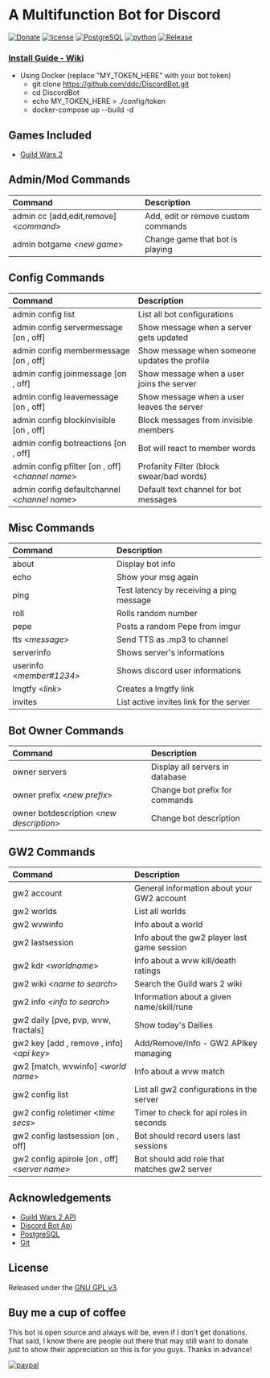 # A Multifunction Bot for Discord

[![Donate](https://img.shields.io/badge/Donate-PayPal-brightgreen.svg?style=plastic)](https://www.paypal.com/cgi-bin/webscr?cmd=_s-xclick&hosted_button_id=38E66BHC4623Y)
[![license](https://img.shields.io/github/license/ddc/DiscordBot.svg?style=plastic)](https://github.com/ddc/DiscordBot/blob/master/LICENSE) 
[![PostgreSQL](https://img.shields.io/badge/PostgreSQL-13-yellow.svg?style=plastic)](https://www.postgresql.org)
[![python](https://img.shields.io/badge/python-3.9-lightgrey.svg?style=plastic)](https://www.python.org/downloads/release)
[![Release](https://img.shields.io/github/release/ddc/DiscordBot.svg?style=plastic)](https://github.com/ddc/DiscordBot/releases/latest)

<!--
### [Invitation Link](https://discordapp.com/api/oauth2/authorize?client_id=427992048088383518&permissions=8&scope=bot)
+ Use the link bellow to invite this bot into your server, or install your own using the install guide
    + [Invitation Link](https://discordapp.com/api/oauth2/authorize?client_id=427992048088383518&permissions=8&scope=bot)
-->

### [Install Guide - Wiki](https://ddc.github.io/DiscordBot)
+ Using Docker (replace "MY_TOKEN_HERE" with your bot token)
    + git clone https://github.com/ddc/DiscordBot.git
    + cd DiscordBot
    + echo MY_TOKEN_HERE > ./config/token
    + docker-compose up --build -d

## Games Included
+ [Guild Wars 2](https://www.guildwars2.com)

## Admin/Mod Commands
| Command                                | Description                         |
|:---------------------------------------|:------------------------------------|
| admin cc [add,edit,remove] <_command_> | Add, edit or remove custom commands |
| admin botgame <_new game_>             | Change game that bot is playing     |

## Config Commands
| Command                                       | Description                                          |
|:----------------------------------------------|:-----------------------------------------------------|
| admin config list									| List all bot configurations                   |
| admin config servermessage   [on , off]				| Show message when a server gets updated	    |
| admin config membermessage   [on , off]				| Show message when someone updates the profile |
| admin config joinmessage     [on , off]				| Show message when a user joins the server	    |
| admin config leavemessage    [on , off]				| Show message when a user leaves the server    |
| admin config blockinvisible  [on , off]				| Block messages from invisible members		    |
| admin config botreactions    [on , off]				| Bot will react to member words			    |
| admin config pfilter [on , off]	<_channel name_>	| Profanity Filter (block swear/bad words)	    |
| admin config defaultchannel <_channel name_>		| Default text channel for bot messages		        |

## Misc Commands
| Command                                      | Description                               |
|:---------------------------------------------|:------------------------------------------|
| about										| Display bot info                          |
| echo											| Show your msg again                       |
| ping											| Test latency by receiving a ping message  |
| roll 										| Rolls random number                       |
| pepe 										| Posts a random Pepe from imgur            |
| tts <_message_>				                | Send TTS as .mp3 to channel               |
| serverinfo									| Shows server's informations               |
| userinfo <_member#1234_>						| Shows discord user informations           |
| lmgtfy <_link_>								| Creates a lmgtfy link	                    |
| invites                                      | List active invites link for the server   |

## Bot Owner Commands
| Command                                      | Description                                |
|:---------------------------------------------|:-------------------------------------------|
| owner servers								| Display all servers in database			 |
| owner prefix <_new prefix_>					| Change bot prefix for commands			 |
| owner botdescription <_new description_>		| Change bot description					 |

## GW2 Commands
| Command                                       | Description                                    |
|:----------------------------------------------|:-----------------------------------------------|
| gw2 account                        			| General information about your GW2 account      |
| gw2 worlds	 								| List all worlds							      |
| gw2 wvwinfo	 								| Info about a world						      |
| gw2 lastsession	 							| Info about the gw2 player last game session     |
| gw2 kdr <_worldname_>	 						| Info about a wvw kill/death ratings         |
| gw2 wiki <_name to search_>					| Search the Guild wars 2 wiki				      |
| gw2 info <_info to search_>					| Information about a given name/skill/rune	      |
| gw2 daily [pve, pvp, wvw, fractals]			| Show today's Dailies						      |
| gw2 key [add , remove , info] <_api key_>		| Add/Remove/Info - GW2 APIkey managing		  |
| gw2 [match, wvwinfo] <_world name_> 			| Info about a wvw match					      |
| gw2 config list								| List all gw2 configurations in the server       |
| gw2 config roletimer <_time secs_>			| Timer to check for api roles in seconds         |
| gw2 config lastsession [on , off]				| Bot should record users last sessions	      |
| gw2 config apirole [on , off] <_server name_>	| Bot should add role that matches gw2 server |

## Acknowledgements
+ [Guild Wars 2 API](https://wiki.guildwars2.com/wiki/API:2)
+ [Discord Bot Api](https://discordapp.com/developers/applications/me)
+ [PostgreSQL](https://www.postgresql.org)
+ [Git](https://git-scm.com/download)

## License
Released under the [GNU GPL v3](LICENSE).

## Buy me a cup of coffee
This bot is open source and always will be, even if I don't get donations. That said, I know there are people out there that may still want to donate just to show their appreciation so this is for you guys. Thanks in advance!

[![paypal](https://www.paypalobjects.com/en_US/i/btn/btn_donate_SM.gif)](https://www.paypal.com/cgi-bin/webscr?cmd=_s-xclick&hosted_button_id=38E66BHC4623Y)

